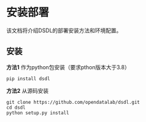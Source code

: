 # 安装部署

该文档将介绍DSDL的部署安装方法和环境配置。


## 安装

**方法1** 作为python包安装（要求pthon版本大于3.8）

```shell
pip install dsdl
```

**方法2** 从源码安装

```shell
git clone https://github.com/opendatalab/dsdl.git
cd dsdl
python setup.py install
```
